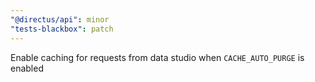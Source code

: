 ```yaml
---
"@directus/api": minor
"tests-blackbox": patch
---
```


Enable caching for requests from data studio when `CACHE_AUTO_PURGE` is enabled
